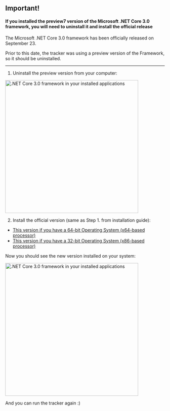 ## Important!

#### If you installed the preview7 version of the Microsoft .NET Core 3.0 framework, you will need to uninstall it and install the official release

The Microsoft .NET Core 3.0 framework has been officially released on September 23.

Prior to this date, the tracker was using a preview version of the Framework, so it should be uninstalled.

<hr />

1. Uninstall the preview version from your computer:

<img src="https://i.imgur.com/dDvit1A.png" width="420" alt=".NET Core 3.0 framework in your installed applications">

2. Install the official version (same as Step 1. from installation guide):

- [This version if you have a 64-bit Operating System (x64-based processor)](https://dotnet.microsoft.com/download/thank-you/dotnet-sdk-3.0.100-windows-x64-installer)
- [This version if you have a 32-bit Operating System (x86-based processor)](https://dotnet.microsoft.com/download/thank-you/dotnet-sdk-3.0.100-windows-x86-installer)

Now you should see the new version installed on your system:

<img src="https://i.imgur.com/tkQv2TZ.png" width="420" alt=".NET Core 3.0 framework in your installed applications">

And you can run the tracker again :)
